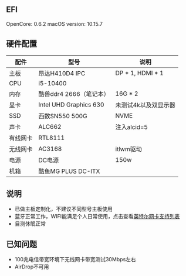 
## EFI
OpenCore: 0.6.2
macOS version: 10.15.7

## 硬件配置

| 配件   | 型号 | 说明 |
|------|----|----|
| 主板   |  昂达H410D4 IPC  |  DP * 1, HDMI * 1  |
| CPU  |  i5-10400  |    |
| 内存   |  酷兽ddr4 2666（笔记本）  |  16G * 2  |
| 显卡   |  Intel UHD Graphics 630  |  未测试4k以及双显示器  |
| SSD  |  西数SN550 500G  |  NVME  |
| 声卡   |  ALC662  |  注入alcid=5  |
| 有线网卡 |  RTL8111  |    |
| 无线网卡 |  AC3168  |  itlwm驱动  |
| 电源 |  DC电源  |  150w  |
| 机箱 |  酷鱼MG PLUS DC-ITX  |    |

## 说明
* 已做主板定制化，不建议不同型号主板使用
* 蓝牙正常工作，WIFI能满足个人日常使用，点击查看[英特尔网卡支持列表](https://docs.oiw.workers.dev/itlwm/Compat.html#gen-1)
* 目测休眠正常

## 已知问题
* 100兆电信带宽环境下无线网卡带宽测试30Mbps左右
* AirDrop不可用


 